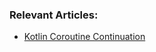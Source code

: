 ### Relevant Articles: 

-  [Kotlin Coroutine Continuation](https://www.baeldung.com/kotlin/coroutine-continuation)
